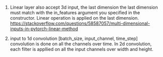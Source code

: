 1. Linear layer also accept 3d input, the last dimension the last dimension must match with the in_features argument 
   you specified in the constructor. Linear operation is applied on the last dimension.
https://stackoverflow.com/questions/58587057/multi-dimensional-inputs-in-pytorch-linear-method

2. input to 1d convolution
   [batch_size, input_channel, time_step]
   convolution is done on all the channels over time. In 2d convolution, each filter is appllied 
     on all the input channels over width and height.